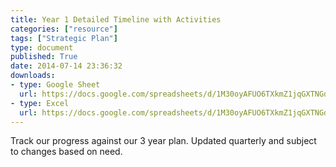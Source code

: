 ```yaml
---
title: Year 1 Detailed Timeline with Activities
categories: ["resource"]
tags: ["Strategic Plan"]
type: document
published: True
date: 2014-07-14 23:36:32
downloads:
- type: Google Sheet
  url: https://docs.google.com/spreadsheets/d/1M30oyAFUO6TXkmZ1jqGXTNGdvsTiXh5V7oS7vUCKRJ0/edit?usp=sharing
- type: Excel
  url: https://docs.google.com/spreadsheets/d/1M30oyAFUO6TXkmZ1jqGXTNGdvsTiXh5V7oS7vUCKRJ0/export?format=xlsx
---
```


Track our progress against our 3 year plan. Updated quarterly and subject to changes based on need.
